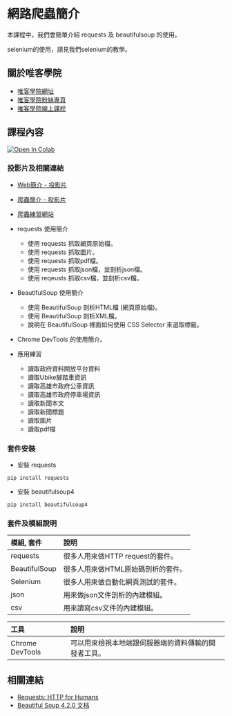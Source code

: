 # 網路爬蟲簡介

本課程中，我們會簡單介紹 requests 及 beautifulsoup 的使用。

selenium的使用，請見我們selenium的教學。

## 關於唯客學院

* [唯客學院網址](http://www.vcdemy.com)
* [唯客學院粉絲專頁](https://www.facebook.com/vcdemy/)
* [唯客學院線上課程](https://khpy.teachable.com)

## 課程內容

[![Open In Colab](https://colab.research.google.com/assets/colab-badge.svg)](https://colab.research.google.com/github/vcdemy/crawler/)

### 投影片及相關連結

* [Web簡介 - 投影片](https://docs.google.com/presentation/d/1UEPMx0G-MYWW2gHZs0Y93L6XwVVg5S5I0QLVsv4A0y4/edit?usp=sharing)
* [爬蟲簡介 - 投影片](https://docs.google.com/presentation/d/1-ydjrfvmsSnn2COglvybabIp5edGubZ8g8Ahh2xDv9k/edit?usp=sharing)
* [爬蟲練習網站](https://vcdemy.github.io/web/)

* requests 使用簡介
  * 使用 requests 抓取網頁原始檔。
  * 使用 requests 抓取圖片。
  * 使用 requests 抓取pdf檔。
  * 使用 requests 抓取json檔，並剖析json檔。
  * 使用 reqeusts 抓取csv檔，並剖析csv檔。
* BeautifulSoup 使用簡介
  * 使用 BeautifulSoup 剖析HTML檔 (網頁原始檔)。
  * 使用 BeautifulSoup 剖析XML檔。
  * 說明在 BeautifulSoup 裡面如何使用 CSS Selector 來選取標籤。
* Chrome DevTools 的使用簡介。
* 應用練習
  * 讀取政府資料開放平台資料
  * 讀取Ubike腳踏車資訊
  * 讀取高雄市政府公車資訊
  * 讀取高雄市政府停車場資訊
  * 讀取新聞本文
  * 讀取新聞標題
  * 讀取圖片
  * 讀取pdf檔

### 套件安裝

* 安裝 requests

```
pip install requests
```

* 安裝 beautifulsoup4

```
pip install beautifulsoup4
```

### 套件及模組說明

|模組, 套件|說明|
|:--|:--|
|requests|很多人用來做HTTP request的套件。|
|BeautifulSoup|很多人用來做HTML原始碼剖析的套件。|
|Selenium|很多人用來做自動化網頁測試的套件。|
|json|用來做json文件剖析的內建模組。|
|csv|用來讀寫csv文件的內建模組。|

|工具|說明|
|:--|:--|
|Chrome DevTools|可以用來檢視本地端跟伺服器端的資料傳輸的開發者工具。|

## 相關連結

* [Requests: HTTP for Humans](http://docs.python-requests.org/en/master/)
* [Beautiful Soup 4.2.0 文档](https://www.crummy.com/software/BeautifulSoup/bs4/doc/index.zh.html)
